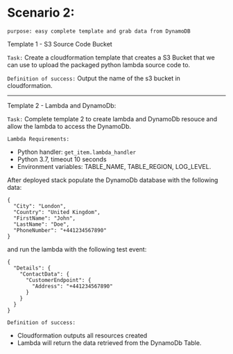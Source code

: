 # Scenario 2:
`purpose: easy complete template and grab data from DynamoDB`

Template 1 - S3 Source Code Bucket

`Task:` Create a cloudformation template that creates a S3 Bucket that we can use to upload the packaged python lambda source code to.

`Definition of success:` Output the name of the s3 bucket in cloudformation.

---
Template 2 - Lambda and DynamoDb:

`Task:` Complete template 2 to create lambda and DynamoDb resouce and allow the lambda to access the DynamoDb.

`Lambda Requirements:`
- Python handler: `get_item.lambda_handler`
- Python 3.7, timeout 10 seconds
- Environment variables: TABLE_NAME, TABLE_REGION, LOG_LEVEL.

After deployed stack populate the DynamoDb database with the following data:
```
{
  "City": "London",
  "Country": "United Kingdom",
  "FirstName": "John",
  "LastName": "Doe",
  "PhoneNumber": "+441234567890"
}
```
and run the lambda with the following test event:
```
{
  "Details": {
    "ContactData": {
      "CustomerEndpoint": {
        "Address": "+441234567890"
      }
    }
  }
}
```
`Definition of success:`
- Cloudformation outputs all resources created
- Lambda will return the data retrieved from the DynamoDb Table.
